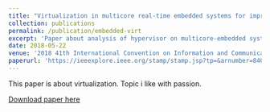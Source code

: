 ```yaml
---
title: "Virtualization in multicore real-time embedded systems for improvement of interrupt latency"
collection: publications
permalink: /publication/embedded-virt
excerpt: 'Paper about analysis of hypervisor on multicore-embedded system.'
date: 2018-05-22
venue: '2018 41th International Convention on Information and Communication Technology, Electronics and Microelectronics (MIPRO) '
paperurl: 'https://ieeexplore.ieee.org/stamp/stamp.jsp?tp=&arnumber=8400253'
---
```

This paper is about virtualization. Topic i like with passion.

[Download paper here](https://ieeexplore.ieee.org/stamp/stamp.jsp?tp=&arnumber=8400253)


